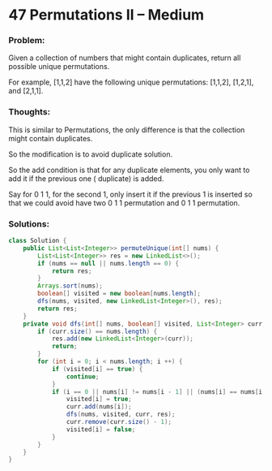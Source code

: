 # 47  Permutations II – Medium


### Problem:



Given a collection of numbers that might contain duplicates, return all possible unique permutations.

For example,
[1,1,2] have the following unique permutations:
[1,1,2], [1,2,1], and [2,1,1].


### Thoughts:



This is similar to Permutations, the only difference is that the collection might contain duplicates.

So the modification is to avoid duplicate solution.

So the add condition is that for any duplicate elements, you only want to add it if the previous one ( duplicate) is added.

Say for 0 1 1, for the second 1, only insert it if the previous 1 is inserted so that we could avoid have two 0 1 1 permutation and 0 1 1 permutation.


### Solutions:

```java
class Solution {
    public List<List<Integer>> permuteUnique(int[] nums) {
        List<List<Integer>> res = new LinkedList<>();
        if (nums == null || nums.length == 0) {
            return res;
        }
        Arrays.sort(nums);
        boolean[] visited = new boolean[nums.length];
        dfs(nums, visited, new LinkedList<Integer>(), res);
        return res;
    }
    private void dfs(int[] nums, boolean[] visited, List<Integer> curr, List<List<Integer>> res) {
        if (curr.size() == nums.length) {
            res.add(new LinkedList<Integer>(curr));
            return;
        }
        for (int i = 0; i < nums.length; i ++) {
            if (visited[i] == true) {
                continue;
            }
            if (i == 0 || nums[i] != nums[i - 1] || (nums[i] == nums[i - 1] && visited[i - 1] == true)) {
                visited[i] = true;
                curr.add(nums[i]);
                dfs(nums, visited, curr, res);
                curr.remove(curr.size() - 1);
                visited[i] = false;
            }
        }
    }
}
```